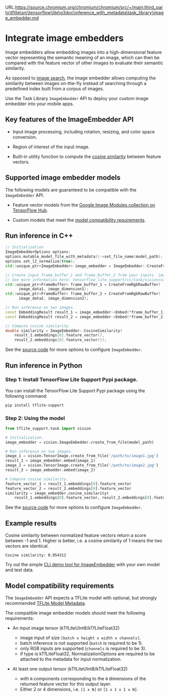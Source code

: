 URL:https://source.chromium.org/chromium/chromium/src/+/main:third_party\tflite\src\tensorflow\lite\g3doc\inference_with_metadata\task_library\image_embedder.md
# Integrate image embedders

Image embedders allow embedding images into a high-dimensional feature vector
representing the semantic meaning of an image, which can then be compared with
the feature vector of other images to evaluate their semantic similarity.

As opposed to
[image search](https://www.tensorflow.org/lite/inference_with_metadata/task_library/image_searcher),
the image embedder allows computing the similarity between images on-the-fly
instead of searching through a predefined index built from a corpus of images.

Use the Task Library `ImageEmbedder` API to deploy your custom image embedder
into your mobile apps.

## Key features of the ImageEmbedder API

*   Input image processing, including rotation, resizing, and color space
    conversion.

*   Region of interest of the input image.

*   Built-in utility function to compute the
    [cosine similarity](https://en.wikipedia.org/wiki/Cosine_similarity) between
    feature vectors.

## Supported image embedder models

The following models are guaranteed to be compatible with the `ImageEmbedder`
API.

*   Feature vector models from the
    [Google Image Modules collection on TensorFlow Hub](https://tfhub.dev/google/collections/image/1).

*   Custom models that meet the
    [model compatibility requirements](#model-compatibility-requirements).

## Run inference in C++

```c++
// Initialization
ImageEmbedderOptions options:
options.mutable_model_file_with_metadata()->set_file_name(model_path);
options.set_l2_normalize(true);
std::unique_ptr<ImageEmbedder> image_embedder = ImageEmbedder::CreateFromOptions(options).value();

// Create input frame_buffer_1 and frame_buffer_2 from your inputs `image_data1`, `image_data2`, `image_dimension1` and `image_dimension2`.
// See more information here: tensorflow_lite_support/cc/task/vision/utils/frame_buffer_common_utils.h
std::unique_ptr<FrameBuffer> frame_buffer_1 = CreateFromRgbRawBuffer(
      image_data1, image_dimension1);
std::unique_ptr<FrameBuffer> frame_buffer_2 = CreateFromRgbRawBuffer(
      image_data2, image_dimension2);

// Run inference on two images.
const EmbeddingResult result_1 = image_embedder->Embed(*frame_buffer_1);
const EmbeddingResult result_2 = image_embedder->Embed(*frame_buffer_2);

// Compute cosine similarity.
double similarity = ImageEmbedder::CosineSimilarity(
    result_1.embeddings[0].feature_vector(),
    result_2.embeddings[0].feature_vector());
```

See the
[source code](https://github.com/tensorflow/tflite-support/blob/master/tensorflow_lite_support/cc/task/vision/image_embedder.h)
for more options to configure `ImageEmbedder`.

## Run inference in Python

### Step 1: Install TensorFlow Lite Support Pypi package.

You can install the TensorFlow Lite Support Pypi package using the following
command:

```sh
pip install tflite-support
```

### Step 2: Using the model

```python
from tflite_support.task import vision

# Initialization.
image_embedder = vision.ImageEmbedder.create_from_file(model_path)

# Run inference on two images.
image_1 = vision.TensorImage.create_from_file('/path/to/image1.jpg')
result_1 = image_embedder.embed(image_1)
image_2 = vision.TensorImage.create_from_file('/path/to/image2.jpg')
result_2 = image_embedder.embed(image_2)

# Compute cosine similarity.
feature_vector_1 = result_1.embeddings[0].feature_vector
feature_vector_2 = result_2.embeddings[0].feature_vector
similarity = image_embedder.cosine_similarity(
    result_1.embeddings[0].feature_vector, result_2.embeddings[0].feature_vector)
```

See the
[source code](https://github.com/tensorflow/tflite-support/blob/master/tensorflow_lite_support/python/task/vision/image_embedder.py)
for more options to configure `ImageEmbedder`.

## Example results

Cosine similarity between normalized feature vectors return a score between -1
and 1. Higher is better, i.e. a cosine similarity of 1 means the two vectors are
identical.

```
Cosine similarity: 0.954312
```

Try out the simple
[CLI demo tool for ImageEmbedder](https://github.com/tensorflow/tflite-support/tree/master/tensorflow_lite_support/examples/task/vision/desktop#imageembedder)
with your own model and test data.

## Model compatibility requirements

The `ImageEmbedder` API expects a TFLite model with optional, but strongly
recommended
[TFLite Model Metadata](https://www.tensorflow.org/lite/models/convert/metadata).

The compatible image embedder models should meet the following requirements:

*   An input image tensor (kTfLiteUInt8/kTfLiteFloat32)

    -   image input of size `[batch x height x width x channels]`.
    -   batch inference is not supported (`batch` is required to be 1).
    -   only RGB inputs are supported (`channels` is required to be 3).
    -   if type is kTfLiteFloat32, NormalizationOptions are required to be
        attached to the metadata for input normalization.

*   At least one output tensor (kTfLiteUInt8/kTfLiteFloat32)

    -   with `N` components corresponding to the `N` dimensions of the returned
        feature vector for this output layer.
    -   Either 2 or 4 dimensions, i.e. `[1 x N]` or `[1 x 1 x 1 x N]`.
